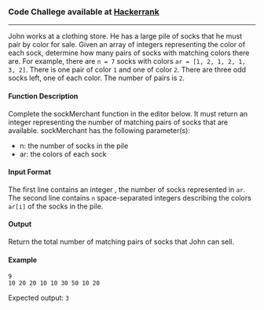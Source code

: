 ### Code Challege available at [Hackerrank](https://www.hackerrank.com/challenges/sock-merchant/problem?h_r=profile)
---
John works at a clothing store. He has a large pile of socks that he must pair by color for sale. Given an array of integers representing the color of each sock, determine how many pairs of socks with matching colors there are.
For example, there are `n = 7` socks with colors `ar = [1, 2, 1, 2, 1, 3, 2]`. There is one pair of color `1` and one of color `2`. There are three odd socks left, one of each color. The number of pairs is `2`.

#### Function Description
Complete the sockMerchant function in the editor below. It must return an integer representing the number of matching pairs of socks that are available.
sockMerchant has the following parameter(s):
- n: the number of socks in the pile
- ar: the colors of each sock

#### Input Format
The first line contains an integer , the number of socks represented in `ar`. 
The second line contains `n` space-separated integers describing the colors `ar[i]` of the socks in the pile.

#### Output
Return the total number of matching pairs of socks that John can sell.

#### Example
```
9
10 20 20 10 10 30 50 10 20
```
Expected output: `3`